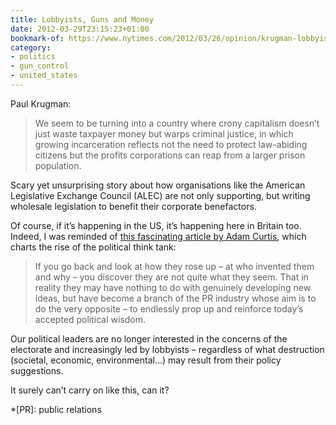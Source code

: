 ```yaml
---
title: Lobbyists, Guns and Money
date: 2012-03-29T23:15:23+01:00
bookmark-of: https://www.nytimes.com/2012/03/26/opinion/krugman-lobbyists-guns-and-money.html
category:
- politics
- gun_control
- united_states
---
```

Paul Krugman:

> We seem to be turning into a country where crony capitalism doesn’t just waste taxpayer money but warps criminal justice, in which growing incarceration reflects not the need to protect law-abiding citizens but the profits corporations can reap from a larger prison population.

Scary yet unsurprising story about how organisations like the American Legislative Exchange Council (ALEC) are not only supporting, but writing wholesale legislation to benefit their corporate benefactors.

Of course, if it’s happening in the US, it’s happening here in Britain too. Indeed, I was reminded of [this fascinating article by Adam Curtis][1], which charts the rise of the political think tank:

> If you go back and look at how they rose up – at who invented them and why – you discover they are not quite what they seem. That in reality they may have nothing to do with genuinely developing new ideas, but have  become a branch of the PR industry whose aim is to do the very opposite – to endlessly prop up and reinforce today’s accepted political wisdom.

Our political leaders are no longer interested in the concerns of the electorate and increasingly led by lobbyists – regardless of what destruction (societal, economic, environmental…) may result from their policy suggestions.

It surely can’t carry on like this, can it?

[1]: https://www.bbc.co.uk/blogs/adamcurtis/2011/09/the_curse_of_tina.html

*[PR]: public relations
